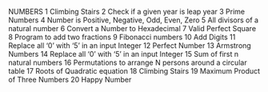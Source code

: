 NUMBERS	
1	Climbing Stairs
2	Check if a given year is leap year
3	Prime Numbers
4	Number is Positive, Negative, Odd, Even, Zero
5	All divisors of a natural number
6	Convert a Number to Hexadecimal
7	Valid Perfect Square
8	Program to add two fractions
9	Fibonacci numbers
10	Add Digits
11	Replace all ‘0’ with ‘5’ in an input Integer
12	Perfect Number
13	Armstrong Numbers
14	Replace all ‘0’ with ‘5’ in an input Integer
15	Sum of first n natural numbers
16	Permutations to arrange N persons around a circular table
17	Roots of Quadratic equation
18	Climbing Stairs
19	Maximum Product of Three Numbers
20	Happy Number